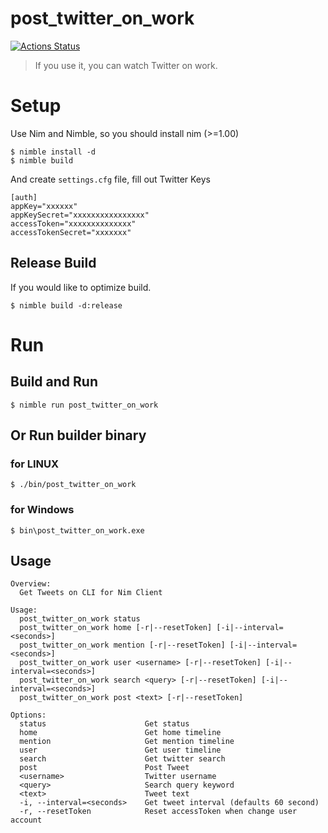 # post_twitter_on_work

[![Actions Status](https://github.com/tubone24/post_twitter_on_work/workflows/Build%20and%20Test/badge.svg)](https://github.com/tubone24/post_twitter_on_work/actions)

> If you use it, you can watch Twitter on work.

# Setup

Use Nim and Nimble, so you should install nim (>=1.00)

```
$ nimble install -d
$ nimble build
```

And create `settings.cfg` file, fill out Twitter Keys

```
[auth]
appKey="xxxxxx"
appKeySecret="xxxxxxxxxxxxxxxx"
accessToken="xxxxxxxxxxxxxx"
accessTokenSecret="xxxxxxx"
```

## Release Build

If you would like to optimize build.

```
$ nimble build -d:release
```

# Run

## Build and Run

```
$ nimble run post_twitter_on_work
```

## Or Run builder binary 

### for LINUX

```
$ ./bin/post_twitter_on_work
```

### for Windows

```
$ bin\post_twitter_on_work.exe
```

## Usage

```
Overview:
  Get Tweets on CLI for Nim Client

Usage:
  post_twitter_on_work status
  post_twitter_on_work home [-r|--resetToken] [-i|--interval=<seconds>]
  post_twitter_on_work mention [-r|--resetToken] [-i|--interval=<seconds>]
  post_twitter_on_work user <username> [-r|--resetToken] [-i|--interval=<seconds>]
  post_twitter_on_work search <query> [-r|--resetToken] [-i|--interval=<seconds>]
  post_twitter_on_work post <text> [-r|--resetToken]

Options:
  status                      Get status
  home                        Get home timeline
  mention                     Get mention timeline
  user                        Get user timeline
  search                      Get twitter search
  post                        Post Tweet
  <username>                  Twitter username
  <query>                     Search query keyword
  <text>                      Tweet text
  -i, --interval=<seconds>    Get tweet interval (defaults 60 second)
  -r, --resetToken            Reset accessToken when change user account
```
